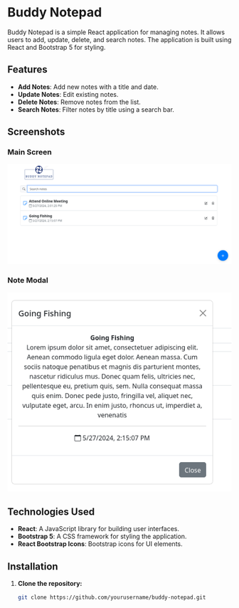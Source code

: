 # Buddy Notepad

Buddy Notepad is a simple React application for managing notes. It allows users to add, update, delete, and search notes. The application is built using React and Bootstrap 5 for styling.

## Features

- **Add Notes**: Add new notes with a title and date.
- **Update Notes**: Edit existing notes.
- **Delete Notes**: Remove notes from the list.
- **Search Notes**: Filter notes by title using a search bar.

## Screenshots

### Main Screen
![Main Screen](public/images/Screenshot(1).png)

### Note Modal
![Note Modal](public/images/Screenshot(2).png)

## Technologies Used

- **React**: A JavaScript library for building user interfaces.
- **Bootstrap 5**: A CSS framework for styling the application.
- **React Bootstrap Icons**: Bootstrap icons for UI elements.

## Installation

1. **Clone the repository:**

   ```sh
   git clone https://github.com/yourusername/buddy-notepad.git
